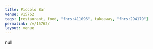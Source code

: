 ```yaml
---
title: Piccolo Bar
venue: v15762
tags: [restaurant, food, "fhrs:411096", takeaway, "fhrs:294179"]
permalink: /v/15762/
layout: venue
---
```

null
